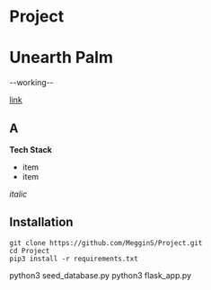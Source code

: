 # Project

# Unearth Palm

--working--

[link](http)

## A

**Tech Stack**
   * item
   * item

*italic*


## Installation 

```
git clone https://github.com/MegginS/Project.git
cd Project
pip3 install -r requirements.txt
```


python3 seed_database.py
python3 flask_app.py
